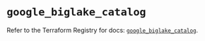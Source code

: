 # `google_biglake_catalog`

Refer to the Terraform Registry for docs: [`google_biglake_catalog`](https://registry.terraform.io/providers/hashicorp/google/6.15.0/docs/resources/biglake_catalog).
